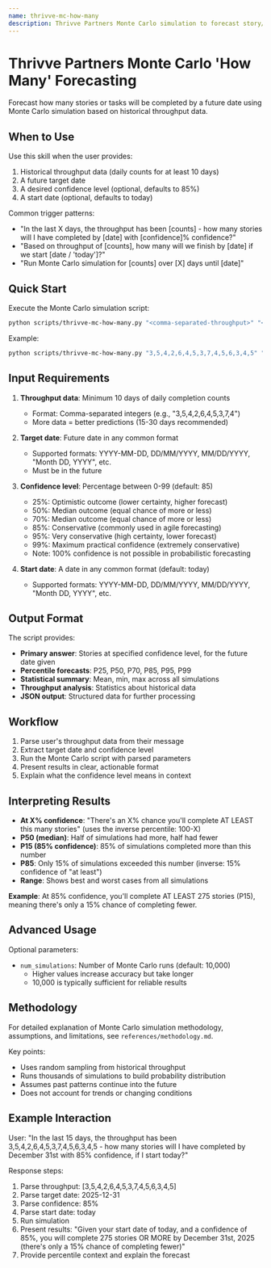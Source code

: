 ```yaml
---
name: thrivve-mc-how-many
description: Thrivve Partners Monte Carlo simulation to forecast story/task completion based on historical throughput. Use when the user asks "how many stories/tasks will be completed by [date]" with historical daily throughput data. Requires at least 10 days of throughput history and a future target date. Provides probabilistic forecasts at specified confidence levels (default 85%).
---
```


# Thrivve Partners Monte Carlo 'How Many' Forecasting

Forecast how many stories or tasks will be completed by a future date using Monte Carlo simulation based on historical throughput data.

## When to Use

Use this skill when the user provides:
1. Historical throughput data (daily counts for at least 10 days)
2. A future target date
3. A desired confidence level (optional, defaults to 85%)
4. A start date (optional, defaults to today)

Common trigger patterns:
- "In the last X days, the throughput has been [counts] - how many stories will I have completed by [date] with [confidence]% confidence?"
- "Based on throughput of [counts], how many will we finish by [date] if we start [date / 'today']?"
- "Run Monte Carlo simulation for [counts] over [X] days until [date]"

## Quick Start

Execute the Monte Carlo simulation script:

```bash
python scripts/thrivve-mc-how-many.py "<comma-separated-throughput>" "<target-date>" <confidence-level> "<start-date>"
```

Example:
```bash
python scripts/thrivve-mc-how-many.py "3,5,4,2,6,4,5,3,7,4,5,6,3,4,5" "2025-12-31" 85 "2025-10-27"
```

## Input Requirements

1. **Throughput data**: Minimum 10 days of daily completion counts
   - Format: Comma-separated integers (e.g., "3,5,4,2,6,4,5,3,7,4")
   - More data = better predictions (15-30 days recommended)

2. **Target date**: Future date in any common format
   - Supported formats: YYYY-MM-DD, DD/MM/YYYY, MM/DD/YYYY, "Month DD, YYYY", etc.
   - Must be in the future

3. **Confidence level**: Percentage between 0-99 (default: 85)
   - 25%: Optimistic outcome (lower certainty, higher forecast)
   - 50%: Median outcome (equal chance of more or less)
   - 70%: Median outcome (equal chance of more or less)
   - 85%: Conservative (commonly used in agile forecasting)
   - 95%: Very conservative (high certainty, lower forecast)
   - 99%: Maximum practical confidence (extremely conservative)
   - Note: 100% confidence is not possible in probabilistic forecasting
   
4. **Start date**: A date in any common format (default: today)
   - Supported formats: YYYY-MM-DD, DD/MM/YYYY, MM/DD/YYYY, "Month DD, YYYY", etc. 

## Output Format

The script provides:
- **Primary answer**: Stories at specified confidence level, for the future date given
- **Percentile forecasts**: P25, P50, P70, P85, P95, P99
- **Statistical summary**: Mean, min, max across all simulations
- **Throughput analysis**: Statistics about historical data
- **JSON output**: Structured data for further processing

## Workflow

1. Parse user's throughput data from their message
2. Extract target date and confidence level
3. Run the Monte Carlo script with parsed parameters
4. Present results in clear, actionable format
5. Explain what the confidence level means in context

## Interpreting Results

- **At X% confidence**: "There's an X% chance you'll complete AT LEAST this many stories" (uses the inverse percentile: 100-X)
- **P50 (median)**: Half of simulations had more, half had fewer
- **P15 (85% confidence)**: 85% of simulations completed more than this number
- **P85**: Only 15% of simulations exceeded this number (inverse: 15% confidence of "at least")
- **Range**: Shows best and worst cases from all simulations

**Example**: At 85% confidence, you'll complete AT LEAST 275 stories (P15), meaning there's only a 15% chance of completing fewer.

## Advanced Usage

Optional parameters:
- `num_simulations`: Number of Monte Carlo runs (default: 10,000)
  - Higher values increase accuracy but take longer
  - 10,000 is typically sufficient for reliable results

## Methodology

For detailed explanation of Monte Carlo simulation methodology, assumptions, and limitations, see `references/methodology.md`.

Key points:
- Uses random sampling from historical throughput
- Runs thousands of simulations to build probability distribution
- Assumes past patterns continue into the future
- Does not account for trends or changing conditions

## Example Interaction

User: "In the last 15 days, the throughput has been 3,5,4,2,6,4,5,3,7,4,5,6,3,4,5 - how many stories will I have completed by December 31st with 85% confidence, if I start today?"

Response steps:
1. Parse throughput: [3,5,4,2,6,4,5,3,7,4,5,6,3,4,5]
2. Parse target date: 2025-12-31
3. Parse confidence: 85%
4. Parse start date: today
5. Run simulation
6. Present results: "Given your start date of today, and a confidence of 85%, you will complete 275 stories OR MORE by December 31st, 2025 (there's only a 15% chance of completing fewer)"
7. Provide percentile context and explain the forecast

